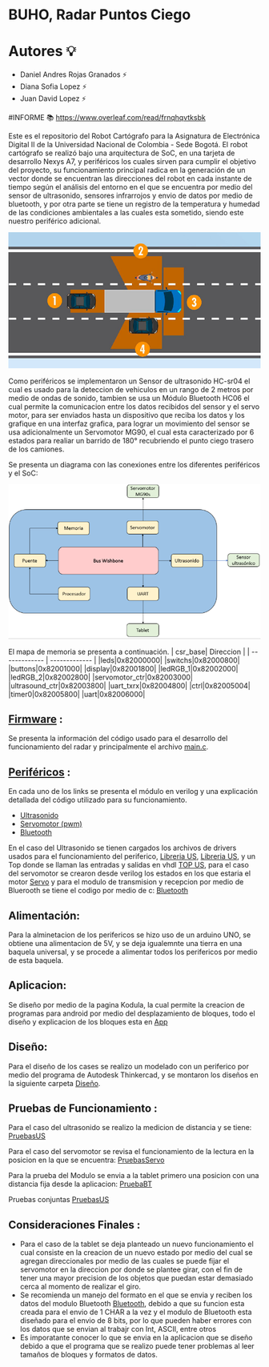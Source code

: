 # BUHO, Radar Puntos Ciego

# Autores 💡

* Daniel Andres Rojas Granados ⚡
* Diana Sofia Lopez ⚡
* Juan David Lopez ⚡

#INFORME 📚
https://www.overleaf.com/read/frnqhqvtksbk


Este es el repositorio del Robot Cartógrafo para la Asignatura de Electrónica Digital II de la Universidad Nacional de Colombia -  Sede Bogotá. El robot cartógrafo se realizó bajo una arquitectura de SoC, en una tarjeta de desarrollo Nexys A7, y periféricos los cuales sirven para cumplir el objetivo del proyecto, su funcionamiento principal radica en la generación de un vector donde se encuentran las direcciones del robot en cada instante de tiempo según el análisis del entorno en el que se encuentra por medio del sensor de ultrasonido, sensores infrarrojos y envio de datos por medio de bluetooth, y por otra parte se tiene un registro de la temperatura y humedad de las condiciones ambientales a las cuales esta sometido, siendo este nuestro periférico adicional.

![Screenshot](/Graficos/ciegos.jpg)

Como periféricos se implementaron un Sensor de ultrasonido HC-sr04 el cual es usado para la deteccion de vehiculos en un rango de 2 metros por medio de ondas de sonido, tambien se usa un Módulo Bluetooth HC06 el cual permite la comunicacion entre los datos recibidos del sensor y el servo motor, para ser enviados hasta un dispositivo que reciba los datos y los grafique en una interfaz grafica, para lograr un movimiento del sensor se usa adicionalmente un Servomotor MG90, el cual esta caracterizado por 6 estados para realiar un barrido de 180° recubriendo el punto ciego trasero de los camiones.

Se presenta un diagrama con las conexiones entre los diferentes periféricos y el SoC:

![Screenshot](/Graficos/SoC.png)

El mapa de memoria se presenta a continuación.
| csr_base| Direccion |
| ------------- | ------------- |
|leds|0x82000000|
|switchs|0x82000800|
|buttons|0x82001000|
|display|0x82001800|
|ledRGB_1|0x82002000|
|ledRGB_2|0x82002800|
|servomotor_ctr|0x82003000|
|ultrasound_ctr|0x82003800|
|uart_txrx|0x82004800|
|ctrl|0x82005004|
|timer0|0x82005800|
|uart|0x82006000|

## [Firmware](/firmware/) :
Se presenta la información del código usado para el desarrollo del funcionamiento del radar y principalmente el archivo [main.c](/firmware/main.c). 

## [Periféricos](/module) :
En cada uno de los links se presenta el módulo en verilog y una explicación detallada del código utilizado para su funcionamiento.

- [Ultrasonido](/module/verilog/ultrasonidoprueba)
- [Servomotor (pwm)](module/verilog/Servo/ServoRadar.v)
- [Bluetooth](/firmware/uart1.c)

En el caso del Ultrasonido se tienen cargados los archivos de drivers usados para el funcionamiento del  periferico, [Libreria US](/module/verilog/ultrasonidoprueba/DIVISION_ULTRASONICO_RevA.vhd), [Libreria US](/module/verilog/ultrasonidoprueba/INTESC_LIB_ULTRASONICO_RevC.vhd), y un Top donde se llaman las entradas y salidas en vhdl [TOP US](/module/verilog/ultrasonidoprueba/sensor_prueba.vhd), para el caso del servomotor se crearon desde verilog los estados en los que estaria el motor [Servo](/module/verilog/Servo/ServoRadar.v) y para el modulo de transmision y recepcion por medio de Bluerooth se tiene el codigo por medio de c: [Bluetooth](/firmware/uart1.c)

## Alimentación:
Para la alminetacion de los perifericos se hizo uso de un arduino UNO, se obtiene una alimentacion de 5V, y se deja igualemnte una tierra en una baquela universal, y se procede a alimentar todos los perifericos por medio de esta baquela. 


## Aplicacion:
Se diseño por medio de la pagina Kodula, la cual permite la creacion de programas para android por medio del desplazamiento de bloques, todo el diseño y explicacion de los bloques esta en [App](/module/verilog/Servo/ServoRadar.v)

## Diseño:
Para el diseño de los cases se realizo un modelado con un periferico por medio del programa de Autodesk Thinkercad, y se montaron los diseños en la siguiente carpeta [Diseño](/Modelos_3D).

## Pruebas de Funcionamiento :

Para el caso del ultrasonido se realizo la medicion de distancia y se tiene: [PruebasUS](/Graficos/20220630_160500.mp4)

Para el caso del servomotor se revisa el funcionamiento de la lectura en la posicion en la que se encuentra: [PruebasServo](/Graficos/20220630_160546.mp4)

Para la prueba del Modulo se envia a la tablet primero una posicion con una distancia fija desde la aplicacion: [PruebaBT](/Graficos/radar.mp4)

Pruebas conjuntas [PruebasUS](/Graficos/20220630_160500.mp4)

## Consideraciones Finales :

- Para el caso de la tablet se deja planteado un nuevo funcionamiento el cual consiste en la creacion de un nuevo estado por medio del cual se agregan direccionales por medio de las cuales se puede fijar el servomotor en la direccion por donde se plantee girar, con el fin de tener una mayor precision de los objetos que puedan estar demasiado cerca al momento de realizar el giro.
- Se recomienda un manejo del formato en el que se envia y reciben los datos del modulo Bluetooth [Bluetooth](/firmware/uart1.c), debido a que su funcion esta creada para el envio de 1 CHAR a la vez y el modulo de Bluetooth esta diseñado para el envio de 8 bits, por lo que pueden haber errores con los datos que se envian al trabajr con Int, ASCII, entre otros
- Es imporatante conocer lo que se envia en la aplicacion que se diseño debido a que el programa que se realizo puede tener problemas al leer tamaños de bloques y formatos de datos.

